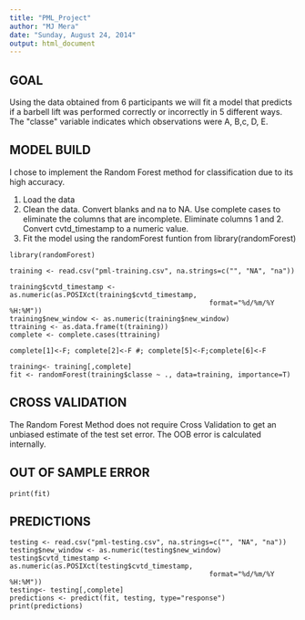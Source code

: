 ```yaml
---
title: "PML_Project"
author: "MJ Mera"
date: "Sunday, August 24, 2014"
output: html_document
---
```



GOAL
----------
Using the data obtained from 6 participants we will fit a model that predicts if a barbell lift was performed correctly or incorrectly in 5 different ways. The "classe" variable indicates which observations were A, B,c, D, E.


MODEL BUILD
--------------
I chose to implement the Random Forest method for classification due to its high accuracy.

1. Load the data
2. Clean the data. Convert blanks and na to NA. Use complete cases to eliminate the columns that are incomplete. Eliminate columns 1 and 2. Convert cvtd_timestamp to a numeric value. 
3. Fit the model using the randomForest funtion from library(randomForest)


```{r}
library(randomForest)

training <- read.csv("pml-training.csv", na.strings=c("", "NA", "na"))

training$cvtd_timestamp <- as.numeric(as.POSIXct(training$cvtd_timestamp, 
                                                 format="%d/%m/%Y  %H:%M"))
training$new_window <- as.numeric(training$new_window)
ttraining <- as.data.frame(t(training))
complete <- complete.cases(ttraining)

complete[1]<-F; complete[2]<-F #; complete[5]<-F;complete[6]<-F

training<- training[,complete]
fit <- randomForest(training$classe ~ ., data=training, importance=T)
```

CROSS VALIDATION
--------------------
The Random Forest Method does not require Cross Validation to get an unbiased estimate of the test set error. The OOB error is calculated internally.

OUT OF SAMPLE ERROR
-------------------------
```{r}
print(fit)
```


PREDICTIONS 
-------------------------------------
```{r}
testing <- read.csv("pml-testing.csv", na.strings=c("", "NA", "na"))
testing$new_window <- as.numeric(testing$new_window)
testing$cvtd_timestamp <- as.numeric(as.POSIXct(testing$cvtd_timestamp, 
                                                 format="%d/%m/%Y  %H:%M"))
testing<- testing[,complete]
predictions <- predict(fit, testing, type="response") 
print(predictions)

```

